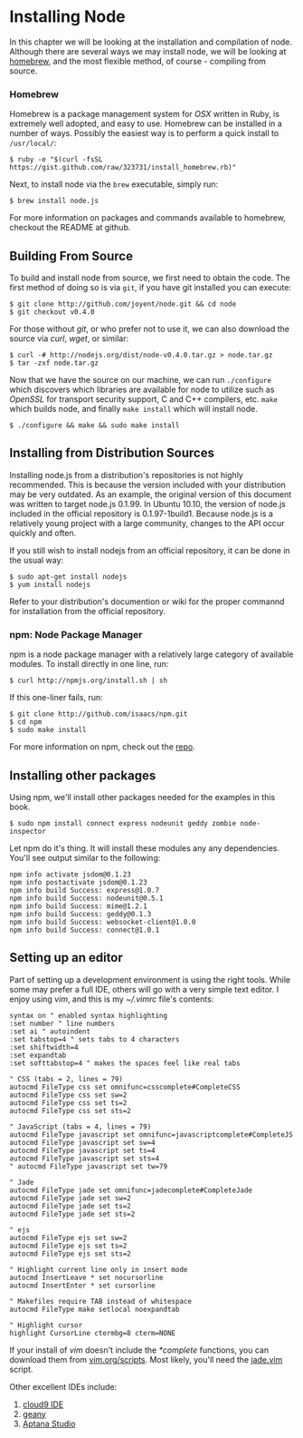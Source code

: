 
# Installing Node

In this chapter we will be looking at the installation and compilation of node. Although there are several ways we may install node, we will be looking at [homebrew](http://github.com/mxcl/homebrew), and the most flexible method, of course - compiling from source.

### Homebrew

Homebrew is a package management system for _OSX_ written in Ruby, is extremely well adopted, and easy to use.  Homebrew can be installed in a number of ways.  Possibly the easiest way is to perform a quick install to `/usr/local/`:

	$ ruby -e "$(curl -fsSL https://gist.github.com/raw/323731/install_homebrew.rb)"

Next, to install node via the `brew` executable, simply run:

	$ brew install node.js

For more information on packages and commands available to homebrew, checkout the README at github.

## Building From Source

To build and install node from source, we first need to obtain the code. The first method of doing so is
via `git`, if you have git installed you can execute:

    $ git clone http://github.com/joyent/node.git && cd node
    $ git checkout v0.4.0

For those without _git_, or who prefer not to use it, we can also download the source via _curl_, _wget_, or similar:

    $ curl -# http://nodejs.org/dist/node-v0.4.0.tar.gz > node.tar.gz
    $ tar -zxf node.tar.gz

Now that we have the source on our machine, we can run `./configure` which discovers which libraries are available for node to utilize such as _OpenSSL_ for transport security support, C and C++ compilers, etc. `make` which builds node, and finally `make install` which will install node.

    $ ./configure && make && sudo make install

## Installing from Distribution Sources

Installing node.js from a distribution's repositories is not highly recommended.  This is because the version included with your distribution may be very outdated.  As an example, the original version of this document was written to target node.js 0.1.99.  In Ubuntu 10.10, the version of node.js included in the official repository is 0.1.97-1build1.  Because node.js is a relatively young project with a large community, changes to the API occur quickly and often.

If you still wish to install nodejs from an official repository, it can be done in the usual way:

    $ sudo apt-get install nodejs
    $ yum install nodejs

Refer to your distribution's documention or wiki for the proper commannd for installation from the official repository.

### npm: Node Package Manager

npm is a node package manager with a relatively large category of available modules.  To install directly in one line, run:

	$ curl http://npmjs.org/install.sh | sh

If this one-liner fails, run:

	$ git clone http://github.com/isaacs/npm.git
	$ cd npm
	$ sudo make install

For more information on npm, check out the [repo](https://github.com/isaacs/npm).

## Installing other packages

Using npm, we'll install other packages needed for the examples in this book.

	$ sudo npm install connect express nodeunit geddy zombie node-inspector

Let npm do it's thing.  It will install these modules any any dependencies.  You'll see output similar to the following:

	npm info activate jsdom@0.1.23
	npm info postactivate jsdom@0.1.23
	npm info build Success: express@1.0.7
	npm info build Success: nodeunit@0.5.1
	npm info build Success: mime@1.2.1
	npm info build Success: geddy@0.1.3
	npm info build Success: websocket-client@1.0.0
	npm info build Success: connect@1.0.1
	
## Setting up an editor

Part of setting up a development environment is using the right tools.  While some may prefer a full IDE, others will go with a very simple text editor.  I enjoy using *vim*, and this is my *~/.vimrc* file's contents:

    syntax on " enabled syntax highlighting
    :set number " line numbers
    :set ai " autoindent
    :set tabstop=4 " sets tabs to 4 characters
    :set shiftwidth=4
    :set expandtab
    :set softtabstop=4 " makes the spaces feel like real tabs
    
    " CSS (tabs = 2, lines = 79)
    autocmd FileType css set omnifunc=csscomplete#CompleteCSS
    autocmd FileType css set sw=2
    autocmd FileType css set ts=2
    autocmd FileType css set sts=2
    
    " JavaScript (tabs = 4, lines = 79)
    autocmd FileType javascript set omnifunc=javascriptcomplete#CompleteJS
    autocmd FileType javascript set sw=4
    autocmd FileType javascript set ts=4
    autocmd FileType javascript set sts=4
    " autocmd FileType javascript set tw=79

    " Jade
    autocmd FileType jade set omnifunc=jadecomplete#CompleteJade
    autocmd FileType jade set sw=2
    autocmd FileType jade set ts=2
    autocmd FileType jade set sts=2

    " ejs
    autocmd FileType ejs set sw=2
    autocmd FileType ejs set ts=2
    autocmd FileType ejs set sts=2

    " Highlight current line only in insert mode
    autocmd InsertLeave * set nocursorline
    autocmd InsertEnter * set cursorline

    " Makefiles require TAB instead of whitespace
    autocmd FileType make setlocal noexpandtab

    " Highlight cursor
    highlight CursorLine ctermbg=8 cterm=NONE
    
If your install of *vim* doesn't include the _*complete_ functions, you can download them from [vim.org/scripts](http://www.vim.org/scripts/index.php).  Most likely, you'll need the [jade.vim](http://www.vim.org/scripts/script.php?script_id=3192) script.

Other excellent IDEs include:

 1. [cloud9 IDE](http://cloud9ide.com/)
 2. [geany](http://www.geany.org/)
 3. [Aptana Studio](http://aptana.org/)

